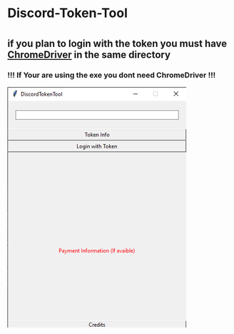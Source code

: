 # Discord-Token-Tool
#
#
## if you plan to login with the token you must have [ChromeDriver](https://chromedriver.chromium.org/downloads) in the same directory
### !!! If Your are using the exe you dont need ChromeDriver !!!




![](Screenshot1.png)
